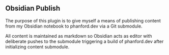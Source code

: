 ## Obsidian Publish


The purpose of this plugin is to give myself a means of publishing content from my Obsidian notebook to phanford.dev via a Git submodule.

All content is maintained as markdown so Obsidian acts as editor with deliberate pushes to the submodule triggering a build of phanford.dev after initializing content 
submodule.